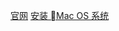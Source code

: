 [官网](https://my.vmware.com)
[安装 Mac OS 系统](https://blog.csdn.net/u011415782/article/details/78505422)
